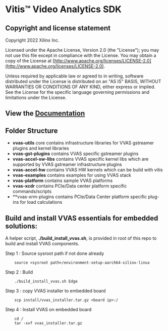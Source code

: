 # Vitis™ Video Analytics SDK

## Copyright and license statement
Copyright 2022 Xilinx Inc.

Licensed under the Apache License, Version 2.0 (the "License"); you may not use this file except in compliance with the License. You may obtain a copy of the License at
[http://www.apache.org/licenses/LICENSE-2.0](http://www.apache.org/licenses/LICENSE-2.0).

Unless required by applicable law or agreed to in writing, software distributed under the License is distributed on an "AS IS" BASIS, WITHOUT WARRANTIES OR CONDITIONS OF ANY KIND, either express or implied. See the License for the specific language governing permissions and limitations under the License.

## View the [Documentation](https://xilinx.github.io/VVAS/)

## Folder Structure

- **vvas-utils** core contains infrastructure libraries for VVAS gstreamer plugins and kernel libraries
- **vvas-gst-plugins** contains VVAS specific gstreamer plugins
- **vvas-accel-sw-libs** contains VVAS specific kernel libs which are supported by VVAS gstreamer infrastructure plugins
- **vvas-accel-hw** contains VVAS HW kernels which can be build with vitis
- **vvas-examples** contains examples for using VVAS stack
- **vvas-platform** contains sample VVAS platforms
- **vvas-xcdr** contains PCIe/Data center platform specific commands/scripts
- **vvas-xrm-plugins contains PCIe/Data Center platform specific plug-ins for load calculations

## Build and install VVAS essentials for embedded solutions:

A helper script, **./build_install_vvas.sh**, is provided in root of this repo to build and install VVAS components.

Step 1 : Source sysroot path if not done already
```
	source <sysroot path>/environment-setup-aarch64-xilinx-linux
```
Step 2 : Build
```
	./build_install_vvas.sh Edge
```
Step 3 : copy VVAS installer to embedded board
```
	scp install/vvas_installer.tar.gz <board ip>:/
```
Step 4 : Install VVAS on embedded board
```
	cd /
	tar -xvf vvas_installer.tar.gz
```
